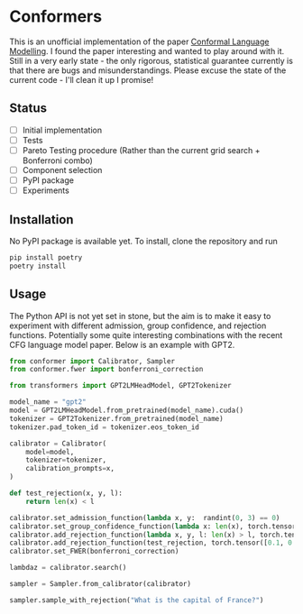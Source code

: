 # Conformers

This is an unofficial implementation of the paper [Conformal Language Modelling](https://arxiv.org/abs/2306.10193).
I found the paper interesting and wanted to play around with it.
Still in a very early state - the only rigorous, statistical guarantee currently is that there are bugs and misunderstandings.
Please excuse the state of the current code - I'll clean it up I promise!

## Status

- [ ] Initial implementation
- [ ] Tests
- [ ] Pareto Testing procedure (Rather than the current grid search + Bonferroni combo)
- [ ] Component selection
- [ ] PyPI package
- [ ] Experiments

## Installation

No PyPI package is available yet. To install, clone the repository and run

```bash
pip install poetry
poetry install
```

## Usage

The Python API is not yet set in stone, but the aim is to make it easy to experiment with different admission, group confidence, and rejection functions.
Potentially some quite interesting combinations with the recent CFG language model paper.
Below is an example with GPT2.

```python
from conformer import Calibrator, Sampler
from conformer.fwer import bonferroni_correction

from transformers import GPT2LMHeadModel, GPT2Tokenizer

model_name = "gpt2"
model = GPT2LMHeadModel.from_pretrained(model_name).cuda()
tokenizer = GPT2Tokenizer.from_pretrained(model_name)
tokenizer.pad_token_id = tokenizer.eos_token_id

calibrator = Calibrator(
    model=model,
    tokenizer=tokenizer,
    calibration_prompts=x,
)

def test_rejection(x, y, l):
    return len(x) < l

calibrator.set_admission_function(lambda x, y:  randint(0, 3) == 0)
calibrator.set_group_confidence_function(lambda x: len(x), torch.tensor([0.1, 0.5, 1]))
calibrator.add_rejection_function(lambda x, y, l: len(x) > l, torch.tensor([1, 2, 5]))
calibrator.add_rejection_function(test_rejection, torch.tensor([0.1, 0.5, 1]))
calibrator.set_FWER(bonferroni_correction)

lambdaz = calibrator.search()

sampler = Sampler.from_calibrator(calibrator)

sampler.sample_with_rejection("What is the capital of France?")
```
